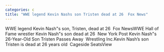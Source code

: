 ```yaml
---
categories: c
title: "WWE legend Kevin Nashs son Tristen dead at 26  Fox News"
---
```

WWE legend Kevin Nash"s son, Tristen, dead at 26&nbsp;&nbsp;Fox NewsWWE Hall of Fame wrestler Kevin Nash"s son dead at 26&nbsp;&nbsp;New York Post Kevin Nash"s 26-Year-Old Son Tristen Passes Away&nbsp;&nbsp;Wrestling Inc.Kevin Nash’s son Tristen is dead at 26 years old&nbsp;&nbsp;Cageside SeatsView 